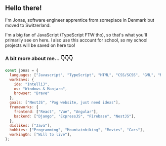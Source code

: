<h2>Hello there!</h2>

<!--♥♥♥ ![Vue.js](https://img.shields.io/badge/vuejs-%2335495e.svg?style=for-the-badge&logo=vuedotjs&logoColor=%234FC08D) ♥♥♥ -->

I'm Jonas, software engineer apprentice from someplace in Denmark but moved to Switzerland.

I'm a big fan of JavaScript (TypeScript FTW tho), so that's what you'll primarily see on here.
I also use this account for school, so my school projects will be saved on here too!

<h3>A bit more about me... 👇👇👇</h3>

```javascript
const jonas = {
  languages: ["Javascript", "TypeScript", "HTML", "CSS/SCSS", "GML", "MySQL", "Python", "C#", "Java"],
  workEnvs: {
    ide: "IntelliJ",
    os: "Windows & Manjaro",
    browser: "Brave"
  },
  goals: ["NestJS", "Pog website, just need ideas"],
  frameworks: {
    frontend: ["React", "Vue", "Angular"],
    backend: ["Django", "ExpressJS", "Firebase", "NestJS"],
  },
  dislikes: ["Java"],
  hobbies: ["Programming", "Mountainbiking", "Movies", "Cars"],
  workingOn: ["Will to live"],
};

```
